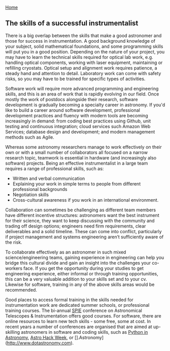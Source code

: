 [Home](index.md)

## The skills of a successful instrumentalist

There is a big overlap between the skills that make a good astronomer and those for success in instrumentation. A good background knowledge of your subject, solid mathematical foundations, and some programming skills will put you in a good position. Depending on the nature of your project, you may have to learn the technical skills required for optical lab work, e.g. handling optical components, working with laser equipment, maintaining or refilling cryostats. Optical setup and alignment work requires patience, a steady hand and attention to detail. Laboratory work can come with safety risks, so you may have to be trained for specific types of activities. 

Software work will require more advanced programming and engineering skills, and this is an area of work that is rapidly evolving in our field. Once mostly the work of postdocs alongside their research, software development is gradually becoming a specialty career in astronomy. If you'd like to build a career around software development, professional development practices and fluency with modern tools are becoming increasingly in demand: from coding best practices using Github, unit testing and continuous integration; cloud services such Amazon Web Services; database design and development; and modern management methods such as Agile. 

Whereas some astronomy researchers manage to work effectively on their own or with a small number of collaborators all focused on a narrow research topic, teamwork is essential in hardware (and increasingly also software) projects. Being an effective instrumentalist in a large team requires a range of professional skills, such as:


* Written and verbal communication 
* Explaining your work in simple terms to people from different professional backgrounds
* Negotiation skills
* Cross-cultural awareness if you work in an international environment.


Collaboration can sometimes be challenging as different team members have different incentive structures: astronomers want the best instrument for their science, they want to keep discussing with the community and trading off design options; engineers need firm requirements, clear deliverables and a solid timeline. These can come into conflict, particularly if project management and systems engineering aren’t sufficiently aware of the risk.

To collaborate effectively as an astronomer in such mixed science/engineering teams, gaining experience in engineering can help you bridge this cultural divide and gain an insight into the challenges your co-workers face. If you get the opportunity during your studies to get engineering experience, either informal or through training opportunities, this can be a very valuable addition to your skills set and to your cv. Likewise for software, training in any of the above skills areas would be recommended.

Good places to access formal training in the skills needed for instrumentation work are dedicated summer schools, or professional training courses. The bi-annual [SPIE](http://www.spie.org) conference on Astronomical Telescopes & Instrumentation offers good courses. For software, there are online resources to learn new tech skills - some free, some at cost. In recent years a number of conferences are organised that are aimed at up-skilling astronomers in software and coding skills, such as [Python in Astronomy](http://openastronomy.org/pyastro/), [Astro Hack Week](http://astrohackweek.org/2019/), or [].Astronomy](http://www.dotastronomy.com).
